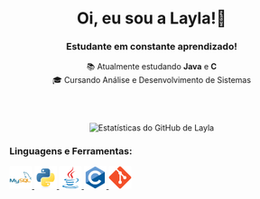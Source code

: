 <h1 align="center">Oi, eu sou a Layla!👋</h1>
<h3 align="center">Estudante em constante aprendizado!</h3>

<p align="center">
  📚 Atualmente estudando <strong>Java</strong> e <strong>C</strong><br>
  🎓 Cursando Análise e Desenvolvimento de Sistemas<br>
</p>
    <br><br>

<!-- GitHub Stats -->
<p align="center">
  <img src="https://github-readme-stats.vercel.app/api?username=layla-lima&show_icons=true&theme=radical" alt="Estatísticas do GitHub de Layla"/>
</p>


<h3 align="left">Linguagens e Ferramentas:</h3>
<p align="left"> 
  <a href="https://www.mysql.com/" target="_blank" rel="noreferrer"> 
    <img src="https://raw.githubusercontent.com/devicons/devicon/master/icons/mysql/mysql-original-wordmark.svg" alt="mysql" width="40" height="40"/> 
  </a>
  <a href="https://www.python.org" target="_blank" rel="noreferrer"> 
    <img src="https://raw.githubusercontent.com/devicons/devicon/master/icons/python/python-original.svg" alt="python" width="40" height="40"/> 
  </a>
  <a href="https://www.java.com" target="_blank" rel="noreferrer">
    <img src="https://raw.githubusercontent.com/devicons/devicon/master/icons/java/java-original.svg" alt="Java" width="40" height="40"/>
  </a>
  <a href="https://en.wikipedia.org/wiki/C_(programming_language)" target="_blank" rel="noreferrer">
    <img src="https://raw.githubusercontent.com/devicons/devicon/master/icons/c/c-original.svg" alt="C" width="40" height="40"/>
  </a>
  <a href="https://git-scm.com/" target="_blank" rel="noreferrer">
    <img src="https://raw.githubusercontent.com/devicons/devicon/master/icons/git/git-original.svg" alt="Git" width="40" height="40"/>
  </a>
</p>

